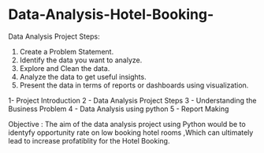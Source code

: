 # Data-Analysis-Hotel-Booking-
Data Analysis Project Steps:
1. Create a Problem Statement.
2. Identify the data you want to analyze.
3. Explore and Clean the data.
4. Analyze the data to get useful insights.
5. Present the data in terms of reports or dashboards using visualization.

1- Project Introduction
2 - Data Analysis Project Steps
3 - Understanding the Business Problem
4 - Data Analysis using python 
5 - Report Making

Objective : The aim of the data analysis project using Python would be to identyfy opportunity rate on low booking hotel rooms ,Which can ultimately lead to increase profatiblity for the Hotel Booking.
